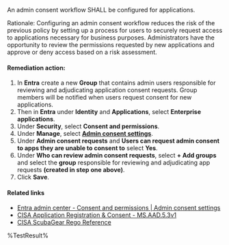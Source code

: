 An admin consent workflow SHALL be configured for applications.

Rationale: Configuring an admin consent workflow reduces the risk of the previous policy by setting up a process for users to securely request access to applications necessary for business purposes. Administrators have the opportunity to review the permissions requested by new applications and approve or deny access based on a risk assessment.

#### Remediation action:

1. In **Entra** create a new **Group** that contains admin users responsible for reviewing and adjudicating application consent requests. Group members will be notified when users request consent for new applications.
2. Then in **Entra** under **Identity** and **Applications**, select **Enterprise applications**.
3. Under **Security**, select **Consent and permissions**.
3. Under **Manage**, select **[Admin consent settings](https://entra.microsoft.com/#view/Microsoft_AAD_IAM/ConsentPoliciesMenuBlade/~/AdminConsentSettings)**.
5. Under **Admin consent requests** and **Users can request admin consent to apps they are unable to consent to** select **Yes**.
6. Under **Who can review admin consent requests**, select **+ Add groups** and select the **group** responsible for reviewing and adjudicating app requests **(created in step one above)**.
7. Click **Save**.

#### Related links

* [Entra admin center - Consent and permissions | Admin consent settings](https://entra.microsoft.com/#view/Microsoft_AAD_IAM/ConsentPoliciesMenuBlade/~/AdminConsentSettings)
* [CISA Application Registration & Consent - MS.AAD.5.3v1](https://github.com/cisagov/ScubaGear/blob/main/PowerShell/ScubaGear/baselines/aad.md#msaad53v1)
* [CISA ScubaGear Rego Reference](https://github.com/cisagov/ScubaGear/blob/main/PowerShell/ScubaGear/Rego/AADConfig.rego#L613)

<!--- Results --->
%TestResult%
